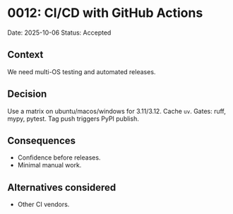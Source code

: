 
# 0012: CI/CD with GitHub Actions

Date: 2025-10-06
Status: Accepted

## Context

We need multi-OS testing and automated releases.

## Decision

Use a matrix on ubuntu/macos/windows for 3.11/3.12. Cache `uv`. Gates: ruff, mypy, pytest. Tag push triggers PyPI publish.

## Consequences

* Confidence before releases.
* Minimal manual work.

## Alternatives considered

* Other CI vendors.
